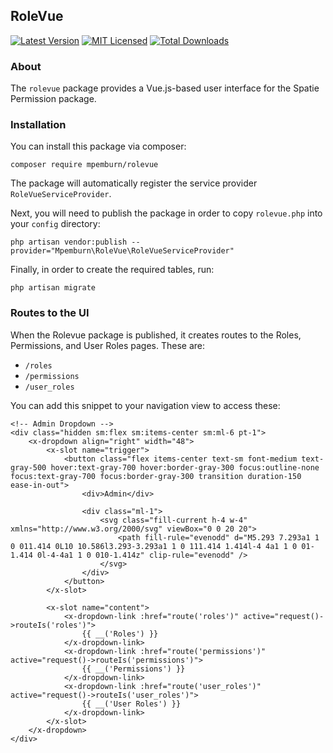 ## RoleVue
[![Latest Version](https://img.shields.io/github/release/mpemburn/rolevue.svg?style=flat-square)](https://github.com/mpemburn/rolevue.git)
[![MIT Licensed](https://img.shields.io/badge/license-MIT-brightgreen.svg?style=flat-square)](LICENSE.md)
[![Total Downloads](https://img.shields.io/packagist/dt/mpemburn/rolevue.svg?style=flat-square)](https://packagist.org/packages/mpemburn/rolevue)

### About
The `rolevue` package provides a Vue.js-based user interface for the Spatie Permission package.


### Installation

You can install this package via composer:

`composer require mpemburn/rolevue`

The package will automatically register the service provider `RoleVueServiceProvider`.

Next, you will need to publish the package in order to copy `rolevue.php` into your `config` directory:
```
php artisan vendor:publish --provider="Mpemburn\RoleVue\RoleVueServiceProvider"
``` 
Finally, in order to create the required tables, run:
```
php artisan migrate
``` 

### Routes to the UI

When the Rolevue package is published, it creates routes to the Roles, Permissions, and User Roles pages. These are:
* `/roles`
* `/permissions`
* `/user_roles`

You can add this snippet to your navigation view to access these:
```
<!-- Admin Dropdown -->
<div class="hidden sm:flex sm:items-center sm:ml-6 pt-1">
    <x-dropdown align="right" width="48">
        <x-slot name="trigger">
            <button class="flex items-center text-sm font-medium text-gray-500 hover:text-gray-700 hover:border-gray-300 focus:outline-none focus:text-gray-700 focus:border-gray-300 transition duration-150 ease-in-out">
                <div>Admin</div>

                <div class="ml-1">
                    <svg class="fill-current h-4 w-4" xmlns="http://www.w3.org/2000/svg" viewBox="0 0 20 20">
                        <path fill-rule="evenodd" d="M5.293 7.293a1 1 0 011.414 0L10 10.586l3.293-3.293a1 1 0 111.414 1.414l-4 4a1 1 0 01-1.414 0l-4-4a1 1 0 010-1.414z" clip-rule="evenodd" />
                    </svg>
                </div>
            </button>
        </x-slot>

        <x-slot name="content">
            <x-dropdown-link :href="route('roles')" active="request()->routeIs('roles')">
                {{ __('Roles') }}
            </x-dropdown-link>
            <x-dropdown-link :href="route('permissions')" active="request()->routeIs('permissions')">
                {{ __('Permissions') }}
            </x-dropdown-link>
            <x-dropdown-link :href="route('user_roles')" active="request()->routeIs('user_roles')">
                {{ __('User Roles') }}
            </x-dropdown-link>
        </x-slot>
    </x-dropdown>
</div>

```
